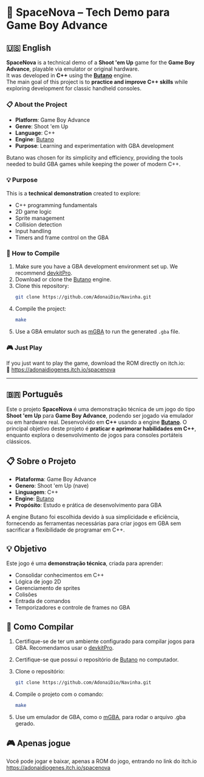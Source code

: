 # 🚀 SpaceNova – Tech Demo para Game Boy Advance

## 🇺🇸 English

**SpaceNova** is a technical demo of a **Shoot 'em Up** game for the **Game Boy Advance**, playable via emulator or original hardware.  
It was developed in **C++** using the **[Butano](https://github.com/GValiente/butano)** engine.  
The main goal of this project is to **practice and improve C++ skills** while exploring development for classic handheld consoles.

### 📋 About the Project

- **Platform**: Game Boy Advance  
- **Genre**: Shoot 'em Up  
- **Language**: C++  
- **Engine**: [Butano](https://github.com/GValiente/butano)  
- **Purpose**: Learning and experimentation with GBA development

Butano was chosen for its simplicity and efficiency, providing the tools needed to build GBA games while keeping the power of modern C++.

### 💡 Purpose

This is a **technical demonstration** created to explore:
- C++ programming fundamentals
- 2D game logic
- Sprite management
- Collision detection
- Input handling
- Timers and frame control on the GBA

### 🚀 How to Compile

1. Make sure you have a GBA development environment set up. We recommend [devkitPro](https://devkitpro.org/).
2. Download or clone the [Butano](https://gvaliente.github.io/butano/getting_started.html) engine.
3. Clone this repository:
   ```bash
   git clone https://github.com/AdonaiDio/Navinha.git
   ```
4. Compile the project:
   ```bash
   make
   ```
5. Use a GBA emulator such as [mGBA](https://mgba.io/downloads.html) to run the generated `.gba` file.

### 🎮 Just Play

If you just want to play the game, download the ROM directly on itch.io:  
🔗 https://adonaidiogenes.itch.io/spacenova

----------------------------------------------

## 🇧🇷 Português

Este o projeto **SpaceNova** é uma demonstração técnica de um jogo do tipo **Shoot 'em Up** para **Game Boy Advance**, podendo ser jogado via emulador ou em hardware real. 
Desenvolvido em **C++** usando a engine **[Butano](https://github.com/GValiente/butano)**. O principal objetivo deste projeto é **praticar e aprimorar habilidades em C++**, enquanto explora o desenvolvimento de jogos para consoles portáteis clássicos.

## 📋 Sobre o Projeto

- **Plataforma**: Game Boy Advance  
- **Genero**: Shoot 'em Up (nave) 
- **Linguagem**: C++  
- **Engine**: [Butano](https://github.com/GValiente/butano)
- **Propósito**: Estudo e prática de desenvolvimento para GBA

A engine Butano foi escolhida devido à sua simplicidade e eficiência, fornecendo as ferramentas necessárias para criar jogos em GBA sem sacrificar a flexibilidade de programar em C++.

## 💡 Objetivo

Este jogo é uma **demonstração técnica**, criada para aprender:
-  Consolidar conhecimentos em C++ 
- Lógica de jogo 2D
- Gerenciamento de sprites
- Colisões
- Entrada de comandos
- Temporizadores e controle de frames no GBA

## 🚀 Como Compilar

1. Certifique-se de ter um ambiente configurado para compilar jogos para GBA. Recomendamos usar o [devkitPro](https://devkitpro.org/).

2. Certifique-se que possui o repositório de [Butano](https://gvaliente.github.io/butano/getting_started.html) no computador.

3. Clone o repositório:
   ```bash
   git clone https://github.com/AdonaiDio/Navinha.git

4. Compile o projeto com o comando:
   ```bash
   make

5. Use um emulador de GBA, como o [mGBA](https://mgba.io/downloads.html), para rodar o arquivo .gba gerado.

## 🎮 Apenas jogue

Você pode jogar e baixar, apenas a ROM do jogo, entrando no link do itch.io
https://adonaidiogenes.itch.io/spacenova
